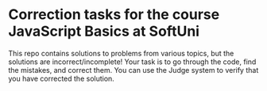 # Correction tasks for the course JavaScript Basics at SoftUni

This repo contains solutions to problems from various topics, but the solutions are incorrect/incomplete! Your task is to go through the code, find the mistakes, and correct them. You can use the Judge system to verify that you have corrected the solution.